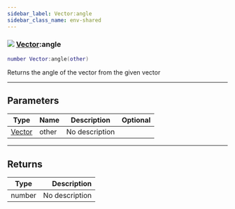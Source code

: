 ```yaml
---
sidebar_label: Vector:angle
sidebar_class_name: env-shared
---
```


### ![](/img/wiki/shared.png) [Vector](../vector/README.md):angle

```lua
number Vector:angle(other)
```

Returns the angle of the vector from the given vector<br/>

-----------------
## Parameters

| Type   | Name | Description | Optional |
| ------ | ---- | ----------- | -------: |
| [Vector](../vector/README.md) | other | No description |   |

-----------------
## Returns

| Type   | Description |
| ------ | ----------: |
| number | No description |
